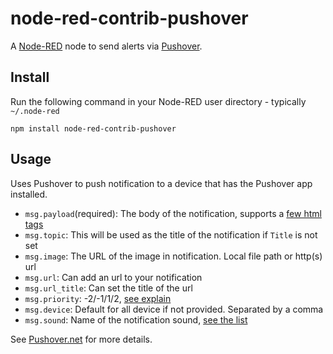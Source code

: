node-red-contrib-pushover
======================

A <a href="http://nodered.org" target="_new">Node-RED</a> node to send alerts via <a href="http://www.pushover.net/" target="_new">Pushover</a>.

Install
-------

Run the following command in your Node-RED user directory - typically `~/.node-red`

    npm install node-red-contrib-pushover


Usage
-----

Uses Pushover to push notification to a device that has the Pushover app installed.

- `msg.payload`(required): The body of the notification, supports a [few html tags](https://pushover.net/api#html)
- `msg.topic`: This will be used as the title of the notification if `Title` is not set
- `msg.image`: The URL of the image in notification. Local file path or http(s) url
- `msg.url`: Can add an url to your notification
- `msg.url_title`: Can set the title of the url
- `msg.priority`: -2/-1/1/2, [see explain](https://pushover.net/api#priority)
- `msg.device`: Default for all device if not provided. Separated by a comma
- `msg.sound`: Name of the notification sound, [see the list](https://pushover.net/api#sounds)


See <a href="https://pushover.net" target="_new">Pushover.net</a> for more details.

